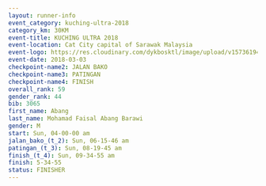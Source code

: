 ```yaml
---
layout: runner-info 
event_category: kuching-ultra-2018 
category_km: 30KM 
event-title: KUCHING ULTRA 2018 
event-location: Cat City capital of Sarawak Malaysia 
event-logo: https://res.cloudinary.com/dykbosktl/image/upload/v1573619473/Logo/kuching-ultra-2018-logo_tlpvm5.png 
event-date: 2018-03-03 
checkpoint-name2: JALAN BAKO 
checkpoint-name3: PATINGAN 
checkpoint-name4: FINISH 
overall_rank: 59
gender_rank: 44
bib: 3065
first_name: Abang
last_name: Mohamad Faisal Abang Barawi
gender: M
start: Sun, 04-00-00 am
jalan_bako_(t_2): Sun, 06-15-46 am
patingan_(t_3): Sun, 08-19-45 am
finish_(t_4): Sun, 09-34-55 am
finish: 5-34-55
status: FINISHER
---
```

